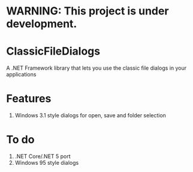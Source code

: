 # WARNING: This project is under development.
# ClassicFileDialogs
A .NET Framework library that lets you use the classic file dialogs in your applications
# Features
1. Windows 3.1 style dialogs for open, save and folder selection
# To do
1. .NET Core/.NET 5 port
2. Windows 95 style dialogs
